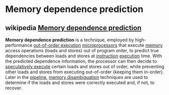 # Memory dependence prediction



## wikipedia [Memory dependence prediction](https://en.wikipedia.org/wiki/Memory_dependence_prediction)

**Memory dependence prediction** is a technique, employed by high-performance [out-of-order execution](https://en.wikipedia.org/wiki/Out-of-order_execution) [microprocessors](https://en.wikipedia.org/wiki/Microprocessor) that execute [memory](https://en.wikipedia.org/wiki/Primary_storage) access operations (loads and stores) out of program order, to predict true dependencies between loads and stores at [instruction](https://en.wikipedia.org/wiki/Instruction_(computer_science)) [execution](https://en.wikipedia.org/wiki/Execution_(computers)) time. With the predicted dependence information, the processor can then decide to [speculatively execute](https://en.wikipedia.org/wiki/Speculative_execution) certain loads and stores out of order, while preventing other loads and stores from executing out-of-order (keeping them in-order). Later in the [pipeline](https://en.wikipedia.org/wiki/Pipeline_(computing)), [memory disambiguation](https://en.wikipedia.org/wiki/Memory_disambiguation) techniques are used to determine if the loads and stores were correctly executed and, if not, to recover.